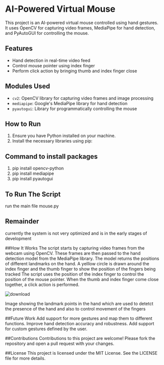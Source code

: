 # AI-Powered Virtual Mouse

This project is an AI-powered virtual mouse controlled using hand gestures. It uses OpenCV for capturing video frames, MediaPipe for hand detection, and PyAutoGUI for controlling the mouse.

## Features

- Hand detection in real-time video feed
- Control mouse pointer using index finger
- Perform click action by bringing thumb and index finger close

## Modules Used

- `cv2`: OpenCV library for capturing video frames and image processing
- `mediapipe`: Google's MediaPipe library for hand detection
- `pyautogui`: Library for programmatically controlling the mouse

## How to Run

1. Ensure you have Python installed on your machine.
2. Install the necessary libraries using pip:

## Command to install packages
1. pip install opencv-python
2. pip install mediapipe
3. pip install pyautogui

## To Run The Script
run the main file mouse.py

## Remainder
currently the system is not very optimized and is in the early stages of development

##How It Works
The script starts by capturing video frames from the webcam using OpenCV.
These frames are then passed to the hand detection model from the MediaPipe library. The model returns the positions of different landmarks on the hand.
A yelllow circle is drawn around the index finger and the thumb finger to show the position of the fingers being tracked 
The script uses the position of the index finger to control the position of the mouse pointer. When the thumb and index finger come close together, a click action is performed.


![download](https://github.com/parthivk755/AI-POWERED-MOUSE/assets/66314611/bd554e86-ce82-461b-a3f9-de66ae34a8c6)

Image showing the landmark points in the hand which are used to detetct the presence of the hand and also to control movement of the fingers

##Future Work
Add support for more gestures and map them to different functions.
Improve hand detection accuracy and robustness.
Add support for custom gestures defined by the user.

##Contributions
Contributions to this project are welcome! Please fork the repository and open a pull request with your changes.

##License
This project is licensed under the MIT License. See the LICENSE file for more details.
